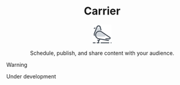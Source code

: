 <h1 align="center">Carrier</h1>

<p align="center">
  <img alt="gray pigeon logo" src="docs/pages/assets/icon-pombo-50.png" width="50" height="50" />
</p>

<p align="center">Schedule, publish, and share content with your audience.</p>

> [!warning]
> Under development
